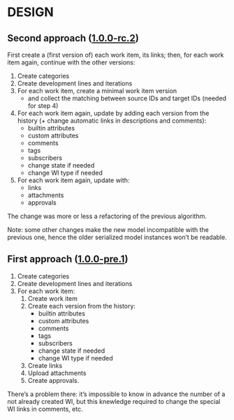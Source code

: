 # DESIGN

## Second approach ([1.0.0-rc.2](https://github.com/jeromede/rtc.pa/releases/tag/1.0.0-rc.2))

First create a (first version of) each work item, its links; then, for each work item again, continue with the other versions:

1) Create categories
2) Create development lines and iterations
3) For each work item, create a minimal work item version
    - and collect the matching between source IDs and target IDs (needed for step 4)
4) For each work item again, update by adding each version from the history (+ change automatic links in descriptions and comments):
    - builtin attributes
    - custom attributes
    - comments
    - tags
    - subscribers
    - change state if needed
    - change WI type if needed
5) For each work item again, update with:
    - links
    - attachments
    - approvals

The change was more or less a refactoring of the previous algorithm.

Note: some other changes make the new model incompatible with the previous one, hence the older serialized model instances won’t be readable.

## First approach ([1.0.0-pre.1](https://github.com/jeromede/rtc.pa/releases/tag/1.0.0-pre.1))

1) Create categories
2) Create development lines and iterations
3) For each work item:
   1) Create work item
   2) Create each version from the history:
      - builtin attributes
      - custom attributes
      - comments
      - tags
      - subscribers
      - change state if needed
      - change WI type if needed
   3) Create links
   4) Upload attachments
   5) Create approvals.

There’s a problem there: it’s impossible to know in advance the number of a not already created WI, but this knewledge  required to change the special WI links in comments, etc.
